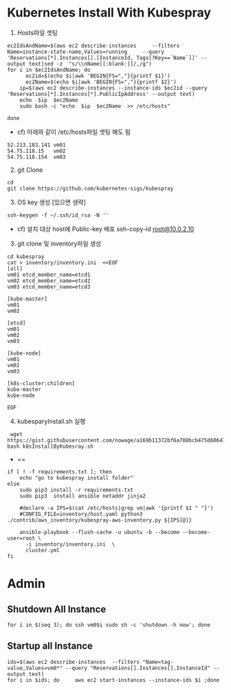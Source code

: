 # Kubernetes Install With Kubespray

1. Hosts파일 셋팅
```
ec2IdsAndName=$(aws ec2 describe-instances     --filters Name=instance-state-name,Values=running     --query 'Reservations[*].Instances[].[InstanceId, Tags[?Key==`Name`]]' --output text|sed -z  "s/\\nName[[:blank:]]/,/g")
for i in $ec2IdsAndName; do
	  ec2id=$(echo $i|awk 'BEGIN{FS=","}{printf $1}')
	  ec2Name=$(echo $i|awk 'BEGIN{FS=","}{printf $2}')
    ip=$(aws ec2 describe-instances --instance-ids $ec2id --query 'Reservations[*].Instances[*].PublicIpAddress' --output text)
    echo  $ip  $ec2Name
    sudo bash -c "echo  $ip  $ec2Name  >> /etc/hosts"

done
```
* cf) 아래와 같이 /etc/hosts파일 셋팅 해도 됨
```
52.213.183.141 vm01
54.75.118.15   vm02
54.75.118.154  vm03
```

2. git Clone
```
cd
git clone https://github.com/kubernetes-sigs/kubespray
```

3. OS key 생성 [있으면 생략]
```
ssh-keygen -f ~/.ssh/id_rsa -N ''
```
* cf) 설치 대상 host에 Public-key 배포
    ssh-copy-id root@10.0.2.10

3. git clone 및 inventory파일 생성
```
cd kubespray
cat > inventory/inventory.ini  <<EOF
[all]
vm01 etcd_member_name=etcd1
vm02 etcd_member_name=etcd2
vm03 etcd_member_name=etcd3

[kube-master]
vm01
vm02

[etcd]
vm01
vm02
vm03

[kube-node]
vm01
vm02
vm03

[k8s-cluster:children]
kube-master
kube-node

EOF
```

4. kubesparyInstall.sh 실행
```
 wget https://gist.githubusercontent.com/nowage/a169b11372bf6a708bcb475d606471e2/raw/daa0fef590005ed5a70641e996c3c7f5a1a81972/k8sInstallByKubesray.sh
bash k8sInstallByKubesray.sh
```
* ==
```
if [ ! -f requirements.txt ]; then
    echo "go to kubespray install folder"
else
    sudo pip3 install -r requirements.txt
    sudo pip3  install ansible netaddr jinja2

    #declare -a IPS=$(cat /etc/hosts|grep vm|awk '{printf $1 " "}')
    #CONFIG_FILE=inventory/host.yaml python3 ./contrib/aws_inventory/kubespray-aws-inventory.py ${IPS[@]}

    ansible-playbook --flush-cache -u ubuntu -b --become --become-user=root \
      -i inventory/inventory.ini  \
      cluster.yml
fi
```

# Admin
## Shutdown All Instance
```
for i in $(seq 3); do ssh vm0$i sudo sh -c 'shutdown -h now'; done
```
## Startup all Instance
```
ids=$(aws ec2 describe-instances  --filters "Name=tag-value,Values=vm0*" --query "Reservations[].Instances[].InstanceId" --output text)
for i in $ids; do     aws ec2 start-instances --instance-ids $i ;done
```
